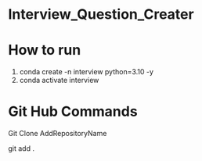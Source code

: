 # Interview_Question_Creater

# How to run
1. conda create -n interview python=3.10 -y
2. conda activate interview


# Git Hub Commands
Git Clone AddRepositoryName

git add .

